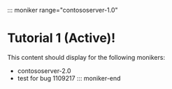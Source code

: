 ::: moniker range="contososerver-1.0"

# Tutorial 1 (Active)!

This content should display for the following monikers:

* contososerver-2.0
* test for bug 1109217
::: moniker-end

